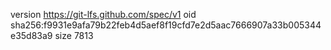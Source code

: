 version https://git-lfs.github.com/spec/v1
oid sha256:f9931e9afa79b22feb4d5aef8f19cfd7e2d5aac7666907a33b005344e35d83a9
size 7813
